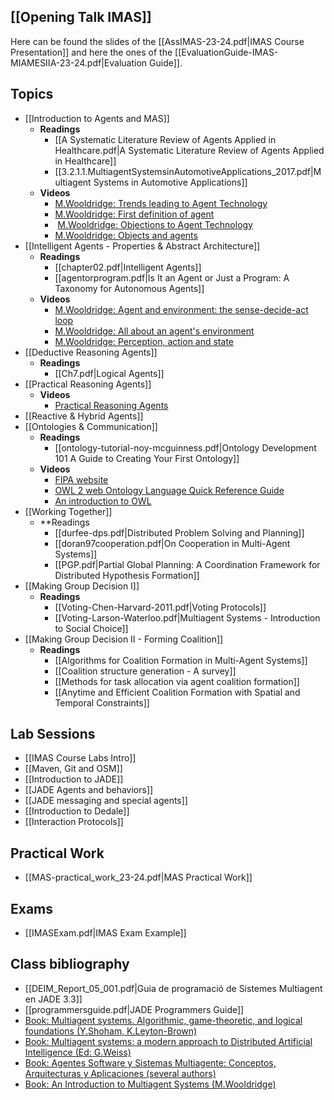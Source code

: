 ## [[Opening Talk IMAS]]
Here can be found the slides of the [[AssIMAS-23-24.pdf|IMAS Course Presentation]] and here the ones of the [[EvaluationGuide-IMAS-MIAMESIIA-23-24.pdf|Evaluation Guide]].

## Topics
- [[Introduction to Agents and MAS]]
	- **Readings**
		- [[A Systematic Literature Review of Agents Applied in Healthcare.pdf|A Systematic Literature Review of Agents Applied in Healthcare]]
		- [[3.2.1.1.MultiagentSystemsinAutomotiveApplications_2017.pdf|Multiagent Systems in Automotive Applications]]
	- **Videos**
		- [M.Wooldridge: Trends leading to Agent Technology](https://www.youtube.com/watch?v=6HiM_wIowmo&list=TL0ChcgIn1i7JtXkQSPLn_rRjwYbL3llMj)
		- [M.Wooldridge: First definition of agent](https://www.youtube.com/watch?v=VwQ132JpOjs&list=TL0ChcgIn1i7JtXkQSPLn_rRjwYbL3llMj)
		-  [M.Wooldridge: Objections to Agent Technology](https://www.youtube.com/watch?v=qxukFHs58ds)
		- [M.Wooldridge: Objects and agents](youtube.com/watch?v=oqFwZ2xitUE)
- [[Intelligent Agents - Properties & Abstract Architecture]]
	- **Readings**
		- [[chapter02.pdf|Intelligent Agents]]
		- [[agentorprogram.pdf|Is It an Agent or Just a Program: A Taxonomy for Autonomous Agents]]
	- **Videos**
		- [M.Wooldridge: Agent and environment: the sense-decide-act loop](https://www.youtube.com/watch?v=_iPMIU6jbio)
		- [M.Wooldridge: All about an agent's environment](https://www.youtube.com/watch?v=Tu72LCyJKdU)
		- [M.Wooldridge: Perception, action and state](https://www.youtube.com/watch?v=Ua_TpT6AF9I)
- [[Deductive Reasoning Agents]]
	- **Readings**
		- [[Ch7.pdf|Logical Agents]]
- [[Practical Reasoning Agents]]
	- **Videos**
		- [Practical Reasoning Agents](https://www.youtube.com/watch?v=6rJmpgBjGxU)
- [[Reactive & Hybrid Agents]]
- [[Ontologies & Communication]]
	- **Readings**
		- [[ontology-tutorial-noy-mcguinness.pdf|Ontology Development 101 A Guide to Creating Your First Ontology]]
	- **Videos**
		- [FIPA website](http://www.fipa.org/)
		- [OWL 2 web Ontology Language Quick Reference Guide](https://www.w3.org/TR/owl2-quick-reference/)
		- [An introduction to OWL](https://videolectures.net/iswc08_hendler_ittsw/)
- [[Working Together]]
	- **Readings
		- [[durfee-dps.pdf|Distributed Problem Solving and Planning]]
		- [[doran97cooperation.pdf|On Cooperation in Multi-Agent Systems]]
		- [[PGP.pdf|Partial Global Planning: A Coordination Framework for Distributed Hypothesis Formation]]
- [[Making Group Decision I]]
	- **Readings**
		- [[Voting-Chen-Harvard-2011.pdf|Voting Protocols]]
		- [[Voting-Larson-Waterloo.pdf|Multiagent Systems - Introduction to Social Choice]]
- [[Making Group Decision II - Forming Coalition]]
	- **Readings**
		- [[Algorithms for Coalition Formation in Multi-Agent Systems]]
		- [[Coalition structure generation - A survey]]
		- [[Methods for task allocation via agent coalition formation]]
		- [[Anytime and Efficient Coalition Formation with Spatial and Temporal Constraints]]
## Lab Sessions

- [[IMAS Course Labs Intro]]
- [[Maven, Git and OSM]]
- [[Introduction to JADE]]
- [[JADE Agents and behaviors]]
- [[JADE messaging and special agents]]
- [[Introduction to Dedale]]
- [[Interaction Protocols]]

## Practical Work
* [[MAS-practical_work_23-24.pdf|MAS Practical Work]]

## Exams
- [[IMASExam.pdf|IMAS Exam Example]]
## Class bibliography
- [[DEIM_Report_05_001.pdf|Guia de programació de Sistemes Multiagent en JADE 3.3]]
- [[programmersguide.pdf|JADE Programmers Guide]]
- [Book: Multiagent systems. Algorithmic, game-theoretic, and logical foundations (Y.Shoham, K.Leyton-Brown)](https://campusvirtual.urv.cat/mod/url/view.php?id=3595034)
- [Book: Multiagent systems: a modern approach to Distributed Artificial Intelligence (Ed: G.Weiss)](https://campusvirtual.urv.cat/mod/url/view.php?id=3595033)
- [Book: Agentes Software y Sistemas Multiagente: Conceptos, Arquitecturas y Aplicaciones (several authors)](https://campusvirtual.urv.cat/mod/url/view.php?id=3595032)
- [Book: An Introduction to Multiagent Systems (M.Wooldridge)](https://campusvirtual.urv.cat/mod/url/view.php?id=3595031)
